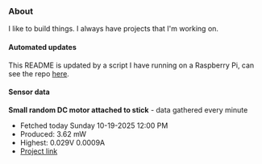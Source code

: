 ### About
I like to build things. I always have projects that I'm working on.

#### Automated updates
This README is updated by a script I have running on a Raspberry Pi, can see the repo [here](https://github.com/jdc-cunningham/raspi-git-repo-updater).

#### Sensor data


**Small random DC motor attached to stick** - data gathered every minute
- Fetched today Sunday 10-19-2025 12:00 PM
- Produced: 3.62 mW
- Highest: 0.029V 0.0009A
- [Project link](https://github.com/jdc-cunningham/turbine-raspi)